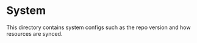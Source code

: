 # System

This directory contains system configs such as the repo version and how resources are synced.
